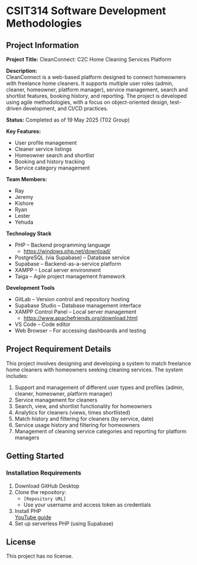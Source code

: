# CSIT314 Software Development Methodologies

## Project Information

**Project Title:** CleanConnect: C2C Home Cleaning Services Platform

**Description:**  
CleanConnect is a web-based platform designed to connect homeowners with freelance home cleaners. It supports multiple user roles (admin, cleaner, homeowner, platform manager), service management, search and shortlist features, booking history, and reporting. The project is developed using agile methodologies, with a focus on object-oriented design, test-driven development, and CI/CD practices.

**Status:** Completed as of 19 May 2025 (T02 Group)

**Key Features:**
- User profile management
- Cleaner service listings
- Homeowner search and shortlist
- Booking and history tracking
- Service category management

**Team Members:**
- Ray
- Jeremy
- Kishore
- Ryan
- Lester
- Yehuda

**Technology Stack**
- PHP – Backend programming language
    - https://windows.php.net/download/
- PostgreSQL (via Supabase) – Database service
- Supabase – Backend-as-a-service platform
- XAMPP – Local server environment
- Taiga – Agile project management framework

**Development Tools**
- GitLab – Version control and repository hosting
- Supabase Studio – Database management interface
- XAMPP Control Panel – Local server management
    - https://www.apachefriends.org/download.html
- VS Code – Code editor
- Web Browser – For accessing dashboards and testing

## Project Requirement Details

This project involves designing and developing a system to match freelance home cleaners with homeowners seeking cleaning services. The system includes:

1. Support and management of different user types and profiles (admin, cleaner, homeowner, platform manager)
2. Service management for cleaners
3. Search, view, and shortlist functionality for homeowners
4. Analytics for cleaners (views, times shortlisted)
5. Match history and filtering for cleaners (by service, date)
6. Service usage history and filtering for homeowners
7. Management of cleaning service categories and reporting for platform managers

## Getting Started

### Installation Requirements

1. Download GitHub Desktop
2. Clone the repository:
    - `[Repository URL]`
    - Use your username and access token as credentials
3. Install PHP  
   [YouTube guide](https://www.youtube.com/watch?v=n04w2SzGr_U)
4. Set up serverless PHP (using Supabase)

## License

This project has no license.
